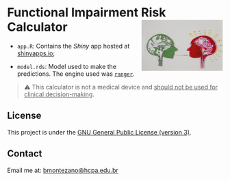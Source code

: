 # Functional Impairment Risk Calculator <a href='https://brunomontezano.shinyapps.io/functional_impairment_risk_calculator/'><img src='figures/brains.jpg' align="right" height="120" /></a>



- `app.R`: Contains the *Shiny* app hosted at [shinyapps.io](https://brunomontezano.shinyapps.io/functional_impairment_risk_calculator/);

- `model.rds`: Model used to make the predictions.
The engine used was [`ranger`](https://github.com/imbs-hl/ranger).

> :warning: This calculator is not a medical device and <ins>should not be
> used for clinical decision-making</ins>.

## License

This project is under the [GNU General Public License (version 3)](https://www.gnu.org/licenses/gpl-3.0.en.html).

## Contact

Email me at: [bmontezano@hcpa.edu.br](mailto:bmontezano@hcpa.edu.br)
